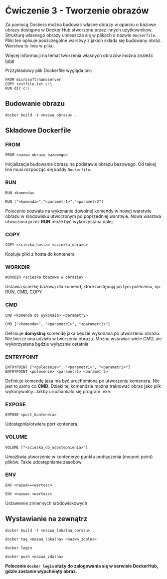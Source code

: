 # Ćwiczenie 3 - Tworzenie obrazów
Za pomocą Dockera można budować własne obrazy w oparciu o bazowe obrazy dostępne w Docker Hub stworzone przez innych użytkowników. Strukturę własnego obrazy umieszcza się w plikach o nazwie ```Dockerfile```.
Pliki ten opisuje poszczególne warstwy z jakich składa się budowany obraz. Warstwa to linia w pliku. 

Więcej informacji na temat tworzenia własnych obrazów można znaleźć [tutaj](https://docs.docker.com/engine/reference/builder/)

Przzykładowy plik Dockerfile wygląda tak:
```
FROM microsoft/nanoserver
COPY testfile.txt c:\
RUN dir c:\
```

## Budowanie obrazu
```
docker build -t <nazwa_obrazu> .
```

## Składowe Dockerfile

### FROM
```
FROM <nazwa obrazu bazowego>
```
Inicjalizacja budowania obrazu na podstawie obrazu bazowego. Od takiej linii musi rozpocząć się każdy ```Dockerfile```.

### RUN
```
RUN <komenda>
```
```
RUN ["<komenda>","<parametr1>","<parametr2"]
```
Polecenie pozwala na wykonanie dowolnej komendy w nowej warstwie obrazu w środowisku utworzonym po poprzedniej warstwie. Nowa warstwa utworzona przez **RUN** może być wykorzystana dalej.

### COPY
```
COPY <sciezka_hosta> <sciezka_obrazu>
```
Kopiuje pliki z hosta do kontenera

### WORKDIR
```
WORKDIR <sciezka bbazowa w obrazie>
```
Ustawia ścieżkę bazową dla komend, które następują po tym poleceniu, np. RUN, CMD, COPY

### CMD
```
CMD <komenda do wykonaia> <parametry>
```
```
CMD ["<komenda>", "<parametr1>", "<parametr2>"]
```
Definiuje **domyślną** komendę jaka będzie wykonana po utworzeniu obrazu. Nie bierze ona udziału w tworzeniu obrazu. Można wstawiać wiele CMD, ale wykorzystana będzie wyłącznie ostatnia.

### ENTRYPOINT
```
ENTRYPOINT ["<polecenie>", "<parametr1>", "<parametr2>"]
ENTRYPOINT <polecenie> <parametr1> <parametr2>
```
Definiuje komendę jaka ma być uruchomiona po utworzeniu kontenera. Nie jest to samo co **CMD**. Dzięki tej komendzie można traktować obraz jako plik wykonywalny. Jakby uruchamiało się program .exe.

### EXPOSE
```
EXPOSE <port_kontenera>
```
Udostępnia/otwiera port kontenera.

### VOLUME
```
VOLUME ["<sciezka_do_udostepnienia>"]
```
Umożliwia utworzenie w kontenerze punktu podłączenia (mounnt point) plików. Takie udostępnianie zasobów.

### ENV
```
ENV <nazwa>=<wartosc>
```
```
ENV <nazwa> <wartosc>
```
Ustawienie zmiennych środowiskowych.

## Wystawianie na zewnątrz

```
docker build -t <nazwa_lokalna_obrazu> .
```
```
docker tag <nazwa_lokalna> <nazwa_zdalna>
```
```
docker login
```
```
docker push <nazwa_zdalna>
```

**Polecenie ```docker login``` służy do zalogowania się w serwisie DockerHub, gdzie zostanie wypchnięty obraz.**
